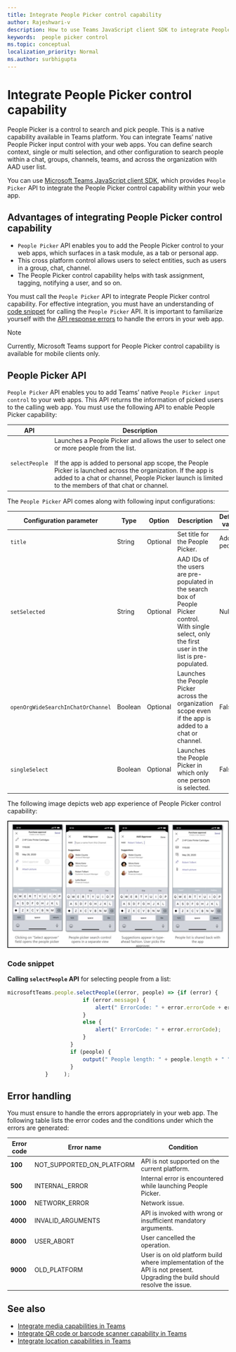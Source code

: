 ```yaml
---
title: Integrate People Picker control capability
author: Rajeshwari-v
description: How to use Teams JavaScript client SDK to integrate People Picker control capability
keywords:  people picker control
ms.topic: conceptual
localization_priority: Normal
ms.author: surbhigupta
---
```


# Integrate People Picker control capability 

People Picker is a control to search and pick people. This is a native capability available in Teams platform. You can integrate Teams’ native People Picker input control with your web apps. You can define search context, single or multi selection, and other configuration to search people within a chat, groups, channels, teams, and across the organization with AAD user list.

You can use [Microsoft Teams JavaScript client SDK](/javascript/api/overview/msteams-client?view=msteams-client-js-latest&preserve-view=true), which provides `People Picker` API to integrate the People Picker control capability within your web app. 

## Advantages of integrating People Picker control capability

* `People Picker` API enables you to add the People Picker control to your web apps, which  surfaces in a task module, as a tab or personal app. 
* This cross platform control allows users to select entities, such as users in a group, chat, channel.
* The People Picker control capability helps with task assignment, tagging, notifying a user, and so on. 

You must call the `People Picker` API to integrate People Picker control capability. For effective integration, you must have an understanding of [code snippet](#code-snippet) for calling the `People Picker` API. 
It is important to familiarize yourself with the [API response errors](#error-handling) to handle the errors in your web app.

> [!NOTE] 
> Currently, Microsoft Teams support for People Picker control capability is available for mobile clients only.

## People Picker API 

`People Picker` API enables you to add Teams’ native `People Picker input control` to your web apps. This API returns the information of picked users to the calling web app. 
You must use the following API to enable People Picker capability:

| API      | Description   |
| --- | --- |
|`selectPeople`|Launches a People Picker and allows the user to select one or more people from the list.<br/><br/>If the app is added to personal app scope, the People Picker is launched across the organization. If the app is added to a chat or channel, People Picker launch is limited to the members of that chat or channel.|

The `People Picker` API comes along with following input configurations:

|Configuration parameter|Type|Option|Description| Default value|
|-----|------|----------|--------------|------|
|`title`| String|Optional| Set title for the People Picker.| Add people|
|`setSelected`|String| Optional| AAD IDs of the users are pre-populated in the search box of People Picker control. With single select, only the first user in the list is pre-populated.| Null |
|`openOrgWideSearchInChatOrChannel`|Boolean | Optional|Launches the People Picker across the organization scope even if the app is added to a chat or channel. | False |
|`singleSelect`|Boolean| Optional| Launches the People Picker in which only one person is selected. | False|

The following image depicts web app experience of People Picker control capability:

![web app experience for People Picker control capability](../../assets/images/tabs/people-picker-control-capability.png)

### Code snippet

**Calling `selectPeople` API** for selecting people from a list:

```javascript
microsoftTeams.people.selectPeople((error, people) => {if (error) {
                        if (error.message) {
                            alert(" ErrorCode: " + error.errorCode + error.message);
                        }
                        else {
                            alert(" ErrorCode: " + error.errorCode);
                        }
                    }
                    if (people) {
                        output(" People length: " + people.length + " " + JSON.stringify(people));
                    }
            }     );
```

## Error handling

You must ensure to handle the errors appropriately in your web app. The following table lists the error codes and the conditions under which the errors are generated: 

|Error code |  Error name     | Condition|
| --------- | --------------- | -------- |
| **100** | NOT_SUPPORTED_ON_PLATFORM | API is not supported on the current platform.|
| **500** | INTERNAL_ERROR | Internal error is encountered while launching People Picker.|
| **1000** | NETWORK_ERROR | Network issue.|
| **4000** | INVALID_ARGUMENTS | API is invoked with wrong or insufficient mandatory arguments.|
| **8000** | USER_ABORT |User cancelled the operation.|
| **9000** | OLD_PLATFORM | User is on old platform build where implementation of the API is not present. Upgrading the build should resolve the issue.|

## See also

* [Integrate media capabilities in Teams](mobile-camera-image-permissions.md)
* [Integrate QR code or barcode scanner capability in Teams](qr-barcode-scanner-capability.md)
* [Integrate location capabilities in Teams](location-capability.md)
